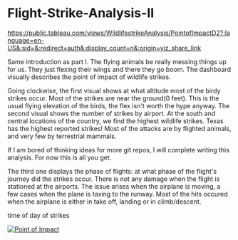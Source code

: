 # Flight-Strike-Analysis-II

https://public.tableau.com/views/WildlifestrikeAnalysis/PointofImpactD2?:language=en-US&:sid=&:redirect=auth&:display_count=n&:origin=viz_share_link

Same introduction as part I. The flying animals be really messing things up for us. They just flexing their wings and there they go boom.
The dashboard visually describes the point of impact of wildlife strikes. 

Going clockwise, the first visual shows at what altitude most of the birdy strikes occur. Most of the strikes are near the ground(0 feet). This is the usual flying elevation of the birds, the flex isn't worth the hype anyway. The second visual shows the number of strikes by airport. At the south and central locations of the country, we find the highest wildlife strikes. Texas has the highest reported strikes! Most of the attacks are by flighted animals, and very few by terrestrial mammals. 

If I am bored of thinking ideas for more git repos, I will complete writing this analysis. For now this is all you get.

The third one displays the phase of flights: at what phase of the flight's journey did the strikes occur. There is not any damage when the flight is stationed at the airports. The issue arises when the airplane is moving, a few cases when the plane is taxing to the runway. Most of the hits occured when the airplane is either in take off, landing or in climb/descent. 

time of day of strikes

<!DOCTYPE html>
<html lang="en">
<body>
  <!-- Tableau embed: Point of Impact -->
  <div class="tableauPlaceholder" id="viz1745636235939" style="position: relative">
    <noscript>
      <a href="#">
        <img
          alt="Point of Impact"
          src="https://public.tableau.com/static/images/Wi/WildlifestrikeAnalysis/PointofImpactD2/1_rss.png"
          style="border:none"
        />
      </a>
    </noscript>
  </div>


